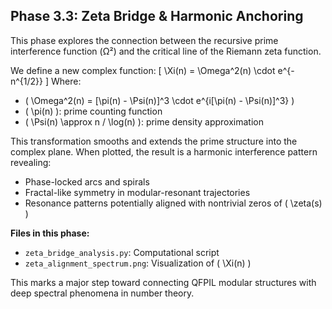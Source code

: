 
## Phase 3.3: Zeta Bridge & Harmonic Anchoring

This phase explores the connection between the recursive prime interference function (Ω²) and the critical line of the Riemann zeta function.

We define a new complex function:
\[
\Xi(n) = \Omega^2(n) \cdot e^{-n^{1/2}}
\]
Where:
- \( \Omega^2(n) = [\pi(n) - \Psi(n)]^3 \cdot e^{i[\pi(n) - \Psi(n)]^3} \)
- \( \pi(n) \): prime counting function
- \( \Psi(n) \approx n / \log(n) \): prime density approximation

This transformation smooths and extends the prime structure into the complex plane. When plotted, the result is a harmonic interference pattern revealing:
- Phase-locked arcs and spirals
- Fractal-like symmetry in modular-resonant trajectories
- Resonance patterns potentially aligned with nontrivial zeros of \( \zeta(s) \)

**Files in this phase:**
- `zeta_bridge_analysis.py`: Computational script
- `zeta_alignment_spectrum.png`: Visualization of \( \Xi(n) \)

This marks a major step toward connecting QFPIL modular structures with deep spectral phenomena in number theory.
